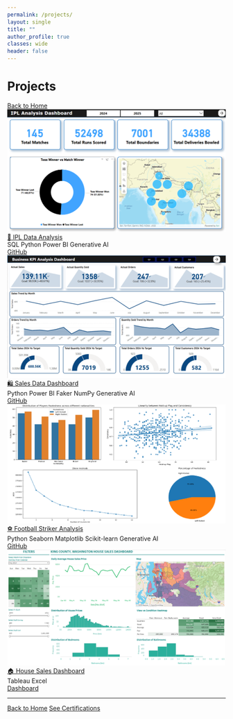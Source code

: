 ```yaml
---
permalink: /projects/
layout: single
title: ""
author_profile: true
classes: wide
header: false
---
```


<div class="page-header">
  <i class="fa-solid fa-folder-open" style="color: #f7c948;"></i>
  <h1>Projects</h1>
</div>

<div class="back-btn-top">
  <a href="/"><i class="fa-solid fa-arrow-left"></i> Back to Home</a>
</div>

<div class="project-grid">

  <!-- IPL Project -->
  <div class="project-card">
    <a class="project-card-link" href="/projects/ipl-analysis/">
      <img src="/docs/assets/IPLP1.png" alt="IPL Dashboard">
      <div class="project-title-btn">🏏 IPL Data Analysis</div>
    </a>
    <div class="tech-tags">
      <span class="tech-tag has-tooltip" data-tooltip="SQL queries for filtering and analysis"><i class="fa-solid fa-database"></i> SQL</span>
      <span class="tech-tag has-tooltip" data-tooltip="Pandas, Matplotlib, Seaborn"><i class="fa-brands fa-python"></i> Python</span>
      <span class="tech-tag has-tooltip" data-tooltip="Multi-page Power BI dashboard"><i class="fa-solid fa-chart-column"></i> Power BI</span>
      <span class="tech-tag has-tooltip" data-tooltip="Used ChatGPT to streamline logic"><i class="fa-solid fa-robot"></i> Generative AI</span>
    </div>
    <div class="project-links">
      <a href="https://github.com/Chiragsuri/IPL_Analysis" target="_blank">GitHub</a>
    </div>
  </div>

  <!-- Sales Data -->
  <div class="project-card">
    <a class="project-card-link" href="/projects/sales-data-analysis/">
      <img src="/docs/assets/SalesDataKPI.png" alt="Sales Data Dashboard">
      <div class="project-title-btn">🛍️ Sales Data Dashboard</div>
    </a>
    <div class="tech-tags">
      <span class="tech-tag has-tooltip" data-tooltip="Python (Pandas, Faker, NumPy)"><i class="fa-brands fa-python"></i> Python</span>
      <span class="tech-tag has-tooltip" data-tooltip="Interactive dashboard & slicers"><i class="fa-solid fa-chart-column"></i> Power BI</span>
      <span class="tech-tag has-tooltip" data-tooltip="Synthetic customer/product simulation"><i class="fa-solid fa-gears"></i> Faker</span>
      <span class="tech-tag has-tooltip" data-tooltip="Numeric array generation"><i class="fa-solid fa-square-root-variable"></i> NumPy</span>
      <span class="tech-tag has-tooltip" data-tooltip="Prompting and debugging help"><i class="fa-solid fa-robot"></i> Generative AI</span>
    </div>
    <div class="project-links">
      <a href="https://github.com/Chiragsuri/Sales-Data-Analysis" target="_blank">GitHub</a>
    </div>
  </div>

  <!-- Football Striker -->
  <div class="project-card">
    <a class="project-card-link" href="/projects/football-striker/">
      <img src="/docs/assets/FootballStriker.png" alt="Football Striker Analysis">
      <div class="project-title-btn">⚽ Football Striker Analysis</div>
    </a>
    <div class="tech-tags">
      <span class="tech-tag has-tooltip" data-tooltip="Statistical EDA and clustering"><i class="fa-brands fa-python"></i> Python</span>
      <span class="tech-tag has-tooltip" data-tooltip="Visual breakdowns and comparisons"><i class="fa-solid fa-table-columns"></i> Seaborn</span>
      <span class="tech-tag has-tooltip" data-tooltip="Trendline, contribution graph"><i class="fa-solid fa-chart-line"></i> Matplotlib</span>
      <span class="tech-tag has-tooltip" data-tooltip="KMeans and Logistic Regression"><i class="fa-solid fa-brain"></i> Scikit-learn</span>
      <span class="tech-tag has-tooltip" data-tooltip="Ideation, hypothesis testing"><i class="fa-solid fa-robot"></i> Generative AI</span>
    </div>
    <div class="project-links">
      <a href="https://github.com/Chiragsuri/Football-Striker-Performance" target="_blank">GitHub</a>
    </div>
  </div>

  <!-- House Sales -->
  <div class="project-card">
    <a class="project-card-link" href="/projects/house-sales-analysis/">
      <img src="/docs/assets/HouseSales.png" alt="House Sales">
      <div class="project-title-btn">🏠 House Sales Dashboard</div>
    </a>
    <div class="tech-tags">
      <span class="tech-tag has-tooltip" data-tooltip="Maps, filters, KPIs"><i class="fa-solid fa-table"></i> Tableau</span>
      <span class="tech-tag has-tooltip" data-tooltip="Cleaned raw sales data"><i class="fa-regular fa-file-excel"></i> Excel</span>
    </div>
    <div class="project-links">
      <a href="https://public.tableau.com/app/profile/chirag.suri/viz/KingCountyHouseSales_16953115471270/KingCountyHouseSales" target="_blank">Dashboard</a>
    </div>
  </div>

</div>

---

<div class="cert-footer-nav">
  <a href="/" class="footer-btn"><i class="fa-solid fa-house"></i> Back to Home</a>
  <a href="/certifications/" class="footer-btn"><i class="fa-solid fa-graduation-cap"></i> See Certifications</a>
</div>
